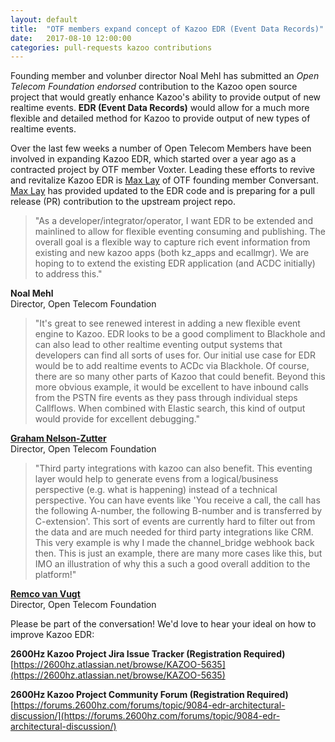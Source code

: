 ```yaml
---
layout: default
title:  "OTF members expand concept of Kazoo EDR (Event Data Records)"
date:   2017-08-10 12:00:00
categories: pull-requests kazoo contributions 
---
```


Founding member and volunber director Noal Mehl has submitted an _Open Telecom Foundation endorsed_ contribution to the Kazoo open source project that would greatly enhance Kazoo's ability to provide output of new realtime events. **EDR (Event Data Records)** would allow for a much more flexible and detailed method for Kazoo to provide output of new types of realtime events. 

Over the last few weeks a number of Open Telecom Members have been involved in expanding Kazoo EDR, which started over a year ago as a contracted project by OTF member Voxter. Leading these efforts to revive and revitalize Kazoo EDR is [Max Lay](https://github.com/kalda341) of OTF founding member Conversant. [Max Lay](https://github.com/kalda341) has provided updated to the EDR code and is preparing for a pull release (PR) contribution to the upstream project repo. 

> "As a developer/integrator/operator, I want EDR to be extended and mainlined to allow for flexible eventing consuming and publishing. The overall goal is a flexible way to capture rich event information from existing and new kazoo apps (both kz_apps and ecallmgr). We are hoping to to extend the existing EDR application (and ACDC initially) to address this."

**Noal Mehl** <br>
Director, Open Telecom Foundation

> "It's great to see renewed interest in adding a new flexible event engine to Kazoo. EDR looks to be a good compliment to Blackhole and can also lead to other realtime eventing output systems that developers can find all sorts of uses for. Our initial use case for EDR would be to add realtime events to ACDc via Blackhole. Of course, there are so many other parts of Kazoo that could benefit. Beyond this more obvious example, it would be excellent to have inbound calls from the PSTN fire events as they pass through individual steps Callflows. When combined with Elastic search, this kind of output would provide for excellent debugging."

**[Graham Nelson-Zutter](/who/#who_directors_graham)** <br>
Director, Open Telecom Foundation

> "Third party integrations with kazoo can also benefit. This eventing layer would help to generate evens from a logical/business perspective (e.g. what is happening) instead of a technical perspective. You can have events like 'You receive a call, the call has the following A-number, the following B-number and is transferred by C-extension'. This sort of events are currently hard to filter out from the data and are much needed for third party integrations like CRM. This very example is why I made the channel_bridge webhook back then. This is just an example, there are many more cases like this, but IMO an illustration of why this a such a good overall addition to the platform!"

**[Remco van Vugt](/who/#who_directors_remco)** <br>
Director, Open Telecom Foundation

Please be part of the conversation! We'd love to hear your ideal on how to improve Kazoo EDR:

**2600Hz Kazoo Project Jira Issue Tracker (Registration Required)** <br>
[https://2600hz.atlassian.net/browse/KAZOO-5635](https://2600hz.atlassian.net/browse/KAZOO-5635)

**2600Hz Kazoo Project Community Forum (Registration Required)** <br>
[https://forums.2600hz.com/forums/topic/9084-edr-architectural-discussion/](https://forums.2600hz.com/forums/topic/9084-edr-architectural-discussion/)


